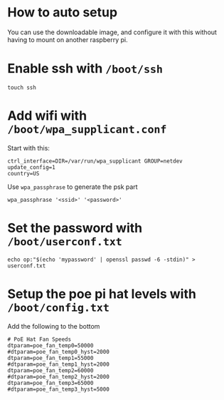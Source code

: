 # How to auto setup

You can use the downloadable image, and configure it with this without having
to mount on another raspberry pi.

# Enable ssh with `/boot/ssh`
```
touch ssh
```

# Add wifi with `/boot/wpa_supplicant.conf`
Start with this:
```
ctrl_interface=DIR=/var/run/wpa_supplicant GROUP=netdev
update_config=1
country=US
```
Use `wpa_passphrase` to generate the psk part
```
wpa_passphrase '<ssid>' '<password>'
```

# Set the password with `/boot/userconf.txt`
```
echo op:"$(echo 'mypassword' | openssl passwd -6 -stdin)" > userconf.txt
```

# Setup the poe pi hat levels with `/boot/config.txt`

Add the following to the bottom
```
# PoE Hat Fan Speeds
dtparam=poe_fan_temp0=50000
#dtparam=poe_fan_temp0_hyst=2000
dtparam=poe_fan_temp1=55000
#dtparam=poe_fan_temp1_hyst=2000
dtparam=poe_fan_temp2=60000
#dtparam=poe_fan_temp2_hyst=2000
dtparam=poe_fan_temp3=65000
#dtparam=poe_fan_temp3_hyst=5000
```

